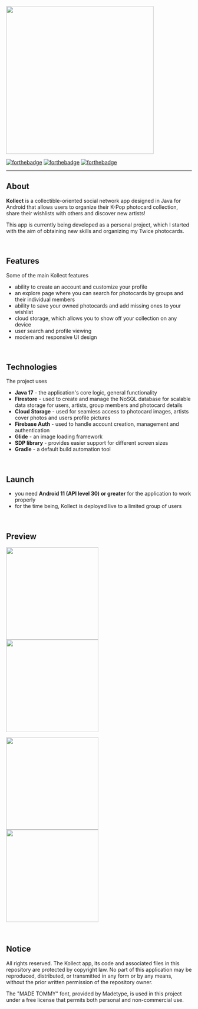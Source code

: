 <img src="https://raw.githubusercontent.com/kubixDev/Kollect/master/readmeImages/kollectLogo.png" width="400"/>

[![forthebadge](https://raw.githubusercontent.com/kubixDev/Kollect/master/readmeImages/madeWithJavaBadge.svg)](https://forthebadge.com) [![forthebadge](https://raw.githubusercontent.com/kubixDev/Kollect/master/readmeImages/builtForAndroidBadge.svg)](https://forthebadge.com) [![forthebadge](https://raw.githubusercontent.com/kubixDev/Kollect/master/readmeImages/builtWithLoveBadge.svg)](https://forthebadge.com)

---

## About

**Kollect** is a collectible-oriented social network app designed in Java for Android that allows users to organize their K-Pop photocard collection, share their wishlists with others and discover new artists!

This app is currently being developed as a personal project, which I started with the aim of obtaining new skills and organizing my Twice photocards.

<br>

## Features

Some of the main Kollect features
* ability to create an account and customize your profile
* an explore page where you can search for photocards by groups and their individual members
* ability to save your owned photocards and add missing ones to your wishlist
* cloud storage, which allows you to show off your collection on any device
* user search and profile viewing
* modern and responsive UI design

<br>

## Technologies

The project uses
* **Java 17** - the application's core logic, general functionality
* **Firestore** - used to create and manage the NoSQL database for scalable data storage for users, artists, group members and photocard details
* **Cloud Storage** - used for seamless access to photocard images, artists cover photos and users profile pictures
* **Firebase Auth** - used to handle account creation, management and authentication
* **Glide** - an image loading framework
* **SDP library** - provides easier support for different screen sizes
* **Gradle** - a default build automation tool

<br>

## Launch

* you need **Android 11 (API level 30) or greater** for the application to work properly
* for the time being, Kollect is deployed live to a limited group of users

<br>

## Preview

<p float="left">
  <kbd> <img src="https://raw.githubusercontent.com/kubixDev/Kollect/master/readmeImages/preview1.jpg" width="250"/> </kbd>
  <kbd> <img src="https://raw.githubusercontent.com/kubixDev/Kollect/master/readmeImages/preview2.jpg" width="250"/> </kbd>
</p>

<p float="left">
  <kbd> <img src="https://raw.githubusercontent.com/kubixDev/Kollect/master/readmeImages/preview3.jpg" width="250"/> </kbd>
  <kbd> <img src="https://raw.githubusercontent.com/kubixDev/Kollect/master/readmeImages/preview4.jpg" width="250"/> </kbd>
</p>

<br>

## Notice

All rights reserved. The Kollect app, its code and associated files in this repository are protected by copyright law. No part of this application may be reproduced, distributed, or transmitted in any form or by any means, without the prior written permission of the repository owner.

The "MADE TOMMY" font, provided by Madetype, is used in this project under a free license that permits both personal and non-commercial use.